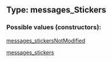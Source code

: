 ## Type: messages\_Stickers  

### Possible values (constructors):

[messages\_stickersNotModified](../constructors/messages_stickersNotModified.md)  

[messages\_stickers](../constructors/messages_stickers.md)  

